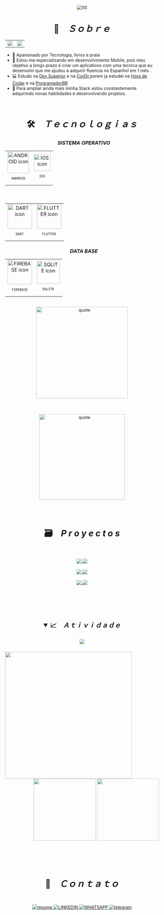 
<div align="center">

![00](https://user-images.githubusercontent.com/106397008/197808990-e1ae92ce-afbb-4a5c-907d-0ad0ba0b83d1.jpg)

</div>

<h1 align="center">📇 &ensp; <i>Ｓｏｂｒｅ</i></h1>
<table align="center">
  <tr>
    <td>
        <a href="README.md"> <img src="https://user-images.githubusercontent.com/106397008/200058386-41defb17-cce8-4249-a68d-0ddbfe972f8b.png"> </a>
    </td>
    <td>
      <a href="readme-es.md"> <img src="https://user-images.githubusercontent.com/106397008/200058926-6cd79c94-37d0-4626-8270-0672f428c49e.png"> </a>
    </td>
  </tr>
</table>

<ul align="left">
    <li>🤩️ Apaixonado por Tecnologia, livros e praia </li>
    <li>🔮 Estou me especializando em desenvolvimento Mobile, pois meu objetivo a longo prazo é criar um aplicatiovo com uma tecnica que eu desenvolvi que me ajudou a adquirir fluencia no Espanhol em 1 mês . </li>
    <li>💻 Estudo na <a href="https://devsuperior.com.br/cursos" target="_blank">Dev Superior</a> e na <a href="cod3r.com.br" target="_blank">Cod3r<a/>,porem ja estudei na <a href="https://www.horadecodar.com.br/comunidade-hora-de-codar/" target="_blank">Hora de Codar</a> e na <a href="https://programadorbr.com" target="_blank">ProgramadorBR</a>
    <li>🔭 Para ampliar ainda mais minha Stack estou constantemente adquirindo novas habilidades e desenvolvendo projetos..</li>
    <!-- <li>🚀 Actualmente mejorando en: <b>Spring Boot </b> y <b>Microservice</b> </li> -->
</ul>
<br>

<h1 align="center">🛠️ &ensp; <i>Ｔｅｃｎｏｌｏｇｉａｓ</i></h1>
  <div align="center">    
  <h3 align="center"> &ensp; <i> SISTEMA OPERATIVO </i></h3>
  <table align="center">
  <tr>
    <td align="center">
            <img src="https://cdn.jsdelivr.net/gh/devicons/devicon/icons/android/android-original.svg" width="70px" alt="ANDROID icon"/>
        <sub>
            <pre>ANDROID</pre>
        </sub>
      </td>
    <td align="center">
         <img src="https://user-images.githubusercontent.com/106397008/216715256-b1e33fa3-1ca4-47e2-b1fc-34f802fa4c90.SVG" width="55px" alt="IOS icon"/>
        <sub>
            <pre>IOS</pre>
        </sub>
      </td>
    <!-- 
    <td align="center">
        <img src="https://skillicons.dev/icons?i=js" width="70px" alt="JAVA SCRIPT icon"/>
        <sub>
            <pre>JAVA SCRIPT </pre>
        </sub>
      </td>
    -->
   </tr>
    </table>
    <h3 align="center"> &ensp; <i> </i></h3>
    <table align="center">
      <tr>
        <!--
        <td align="center">
          <img src="https://skillicons.dev/icons?i=java" width="80px" alt="JAVA icon" background="white" />
          <sub>
            <pre> JAVA </pre>
          </sub>
        </td>
        -->
        <td align="center">
            <img src="https://skillicons.dev/icons?i=dart" width="80px" alt="DART icon" />
            <sub>
                <pre> DART </pre>
            </sub>
        </td>
        <td align="center">
        <img src="https://skillicons.dev/icons?i=flutter" width="80px" alt="FLUTTER icon" />
        <sub>
            <pre> FLUTTER </pre>
        </sub>
        </td>
        <!--
        <td align="center">
            <img src="https://skillicons.dev/icons?i=spring" width="80px" alt="SPRING icon" />
            <sub>
                <pre> SPRING </pre>
            </sub>
        </td>
        -->
      </tr>
    </table>
    <h3 align="center"> &ensp; <i>DATA BASE</i></h3>
    <table align="center" >
      <tr>
        <!--
        <td align="center">
            <img src="https://skillicons.dev/icons?i=mysql" width="80px" alt="MYSQL icon" />
            <sub>
                <pre> MySQL </pre>
            </sub>
        </td>
        -->
        <td align="center">
            <img src="https://skillicons.dev/icons?i=firebase" width="80px" alt="FIREBASE icon" />
            <sub>
                <pre> FIREBASE </pre>
            </sub>
        </td>
        <td align="center">
            <img src="https://skillicons.dev/icons?i=sqlite" width="75px" alt="SQLITE icon" />
            <sub>
                <pre> SQLITE </pre>
            </sub>
        </td>
        <!--
        <td align="center">
            <img src="https://skillicons.dev/icons?i=postgres" width="80px" alt="POSTGRESS icon" />
            <sub>
                <pre> POSTGRESS </pre>
            </sub>
         -->
        </td>
      </tr>
    </table>
      </div>
      <br>
      
   <div align="center">
    <img align="center" width="300px" alt="quote" src="https://user-images.githubusercontent.com/106397008/206876189-e0da8e18-0868-49c2-ad17-b14176ad72f9.jpg"/>   
  <div>
  <br><br><br>

  <div align="center">
    <img align="center" width="280px" alt="quote" src="https://quotes-github-readme.vercel.app/api?type=vertical&theme=tokyonight"/>   
  <div>
  <br><br><br>
    
<h1 align="center">🗃️ &ensp; <i>P r o y e c t o s</i></h1>
    <br><br>
    <div align="center">
      <a href="https://github.com/9reis/plant_app" target="_blank">
        <img align="center" src="https://github-readme-stats.vercel.app/api/pin/?username=9reis&repo=plant_app&theme=aura_dark&hide_border=true">
      </a>
      <a href="https://github.com/9reis/loja_ii__flutter" target="_blank">
        <img align="center" src="https://github-readme-stats.vercel.app/api/pin/?username=9reis&repo=loja_ii__flutter&theme=aura_dark&hide_border=true">
      </a>
      <br><br>
      <a href="https://github.com/9reis/receitas__flutter" target="_blank">
        <img align="center" src="https://github-readme-stats.vercel.app/api/pin/?username=9reis&repo=receitas__flutter&theme=aura_dark&hide_border=true">
      </a>
      <a href="https://github.com/9reis/despesas_pessoais__flutter" target="_blank">
        <img align="center" src="https://github-readme-stats.vercel.app/api/pin/?username=9reis&repo=despesas_pessoais__flutter&theme=aura_dark&hide_border=true">
      </a>
      <br><br>
      <a href="https://github.com/9reis/recipe_detail_screen" target="_blank">
        <img align="center" src="https://github-readme-stats.vercel.app/api/pin/?username=9reis&repo=recipe_detail_screen&theme=aura_dark&hide_border=true">
      </a>
      <a href="https://github.com/9reis/campo_minado__flutter" target="_blank">
        <img align="center" src="https://github-readme-stats.vercel.app/api/pin/?username=9reis&repo=campo_minado__flutter&theme=aura_dark&hide_border=true">
      </a>
      <br><br>
  </div>
<br><br><br><br>

<h2 align="center">
<details open>
<summary>📈 &ensp; <i>Ａｔｉｖｉｄａｄｅ</i></summary>
<br>
<img align="center" src="https://github-readme-activity-graph.cyclic.app/graph?username=9reis&theme=tokyo-night&hide_border=true">
<br><br>
<img align="left" height="415px" src="https://github-readme-stats.vercel.app/api/top-langs/?username=9reis&langs_count=8&theme=tokyonight&hide_border=true">
<div align="right">
<img height="203px" src="https://github-readme-stats.vercel.app/api?username=9reis&show_icons=true&custom_title=9Reis%20Github%20Stats&theme=tokyonight&hide_border=true">
<img height="203px" src="https://github-readme-streak-stats.herokuapp.com/?user=9reis&theme=tokyonight&hide_border=true">
</div>
</details>
<br><br><br>
  
  <h1 align="center">📩 &ensp; <i>Ｃｏｎｔａｔｏ</i></h1>
  <br>
<p align="center">
  <a href="https://www.canva.com/design/DAFQ6OTNLzE/30xxFKAy4DIUyIUWjt1XMg/edit?utm_content=DAFQ6OTNLzE&utm_campaign=designshare&utm_medium=link2&utm_source=sharebutton">
    <img src="https://img.shields.io/badge/Currículo-4285F4?style=for-the-badge&amp;logo=read-the-docs&amp;logoColor=white" alt="resume">
  </a>
  <!--
  <a href="mailto:lucasreis_cod@hotmail.com" alt="Gmail" target="_blank">
    <img src="https://img.shields.io/badge/Gmail-D14836?style=for-the-badge&logo=gmail&logoColor=white" alt="GMAIL">
  </a>
  --> 
  <a href="https://www.linkedin.com/in/lucas-reis-b67558162/" alt="Linkedin" target="_blank">
    <img src="https://img.shields.io/badge/LinkedIn-0077B5?style=for-the-badge&logo=linkedin&logoColor=white" alt="LINKEDIN">
  </a>
  
  <a href="https://wa.me/5571988078287" alt="WhatsApp" target="_blank">
    <img src="https://img.shields.io/badge/WhatsApp-25D366?style=for-the-badge&logo=whatsapp&logoColor=white" alt="WHATSAPP">
  </a>
  
  <a href="https://t.me/ReisLucas9" alt="Telegram" target="_blank">
    <img src="https://img.shields.io/badge/Telegram-2CA5E0?style=for-the-badge&logo=telegram&logoColor=white" alt="telegram">
  </a>
</p> 






